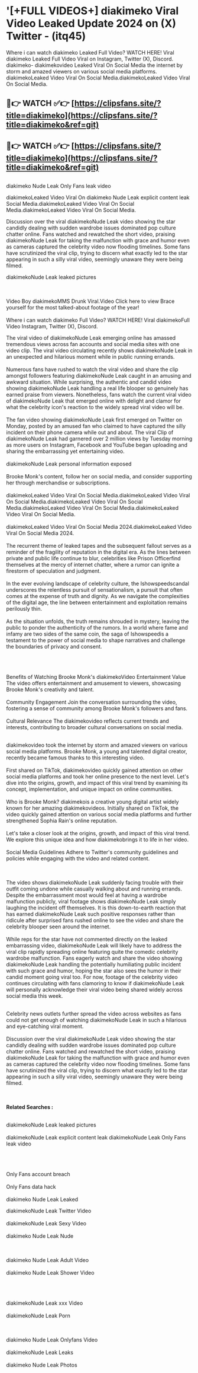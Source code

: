 #  '[+FULL VIDEOS+] diakimeko Viral Video Leaked Update 2024 on (X) Twitter - (itq45)

Where i can watch diakimeko Leaked Full Video? WATCH HERE! Viral diakimeko Leaked Full Video Viral on Instagram, Twitter (X), Discord.
diakimeko- diakimekovideo Leaked Viral On Social Media the internet by storm and amazed viewers on various social media platforms.
diakimekoLeaked Video Viral On Social Media.diakimekoLeaked Video Viral On Social Media.




## 🔴👉 WATCH ✅👉 [https://clipsfans.site/?title=diakimeko](https://clipsfans.site/?title=diakimeko&ref=git)


## 🔴👉 WATCH ✅👉 [https://clipsfans.site/?title=diakimeko](https://clipsfans.site/?title=diakimeko&ref=git)
##


diakimeko Nude Leak Only Fans leak video 


diakimekoLeaked Video Viral On  diakimeko Nude Leak explicit content leak Social Media.diakimekoLeaked Video Viral On Social Media.diakimekoLeaked Video Viral On Social Media.



Discussion over the viral diakimekoNude Leak video showing the star candidly dealing with sudden wardrobe issues dominated pop culture chatter online. Fans watched and rewatched the short video, praising diakimekoNude Leak for taking the malfunction with grace and humor even as cameras captured the celebrity video now flooding timelines. Some fans have scrutinized the viral clip, trying to discern what exactly led to the star appearing in such a silly viral video, seemingly unaware they were being filmed.


diakimekoNude Leak leaked pictures


  <br>

  <br>
Video Boy diakimekoMMS Drunk Viral.Video Click here to view Brace yourself for the most talked-about footage of the year!
<br><br>
Where i can watch diakimeko Full Video? WATCH HERE! Viral diakimekoFull Video Instagram, Twitter (X), Discord.

The viral video of diakimekoNude Leak emerging online has amassed tremendous views across fan accounts and social media sites with one video clip. The viral video circulating recently shows diakimekoNude Leak in an unexpected and hilarious moment while in public running errands.
<br><br>
Numerous fans have rushed to watch the viral video and share the clip amongst followers featuring diakimekoNude Leak caught in an amusing and awkward situation. While surprising, the authentic and candid video showing diakimekoNude Leak handling a real life blooper so genuinely has earned praise from viewers. Nonetheless, fans watch the current viral video of diakimekoNude Leak that emerged online with delight and clamor for what the celebrity icon's reaction to the widely spread viral video will be.
<br><br>
The fan video showing diakimekoNude Leak first emerged on Twitter on Monday, posted by an amused fan who claimed to have captured the silly incident on their phone camera while out and about. The viral Clip of diakimekoNude Leak had garnered over 2 million views by Tuesday morning as more users on Instagram, Facebook and YouTube began uploading and sharing the embarrassing yet entertaining video.
<br><br>
diakimekoNude Leak personal information exposed
<br><br>
Brooke Monk's content, follow her on social media, and consider supporting her through merchandise or subscriptions.
<br><br>
diakimekoLeaked Video Viral On Social Media.diakimekoLeaked Video Viral On Social Media.diakimekoLeaked Video Viral On Social Media.diakimekoLeaked Video Viral On Social Media.diakimekoLeaked Video Viral On Social Media.
<br><br>
diakimekoLeaked Video Viral On Social Media 2024.diakimekoLeaked Video Viral On Social Media 2024.
<br><br>
The recurrent theme of leaked tapes and the subsequent fallout serves as a reminder of the fragility of reputation in the digital era. As the lines between private and public life continue to blur, celebrities like Prison Officerfind themselves at the mercy of internet chatter, where a rumor can ignite a firestorm of speculation and judgment.
<br><br>
In the ever evolving landscape of celebrity culture, the Ishowspeedscandal underscores the relentless pursuit of sensationalism, a pursuit that often comes at the expense of truth and dignity. As we navigate the complexities of the digital age, the line between entertainment and exploitation remains perilously thin.
<br><br>
As the situation unfolds, the truth remains shrouded in mystery, leaving the public to ponder the authenticity of the rumors. In a world where fame and infamy are two sides of the same coin, the saga of Ishowspeedis a testament to the power of social media to shape narratives and challenge the boundaries of privacy and consent.
<br><br>

<br><br>
Benefits of Watching Brooke Monk's diakimekoVideo Entertainment Value The video offers entertainment and amusement to viewers, showcasing Brooke Monk's creativity and talent.
<br><br>
Community Engagement Join the conversation surrounding the video, fostering a sense of community among Brooke Monk's followers and fans.
<br><br>
Cultural Relevance The diakimekovideo reflects current trends and interests, contributing to broader cultural conversations on social media.
<br><br>


diakimekovideo took the internet by storm and amazed viewers on various social media platforms. Brooke Monk, a young and talented digital creator, recently became famous thanks to this interesting video.
<br><br>
First shared on TikTok, diakimekovideo quickly gained attention on other social media platforms and took her online presence to the next level. Let's dive into the origins, growth, and impact of this viral trend by examining its concept, implementation, and unique impact on online communities.
<br><br>
Who is Brooke Monk? diakimekois a creative young digital artist widely known for her amazing diakimekovideos. Initially shared on TikTok, the video quickly gained attention on various social media platforms and further strengthened Sophia Rain's online reputation.
<br><br>
Let's take a closer look at the origins, growth, and impact of this viral trend. We explore this unique idea and how diakimekobrings it to life in her video.
<br><br>
Social Media Guidelines Adhere to Twitter's community guidelines and policies while engaging with the video and related content.


<br><br>
The video shows diakimekoNude Leak suddenly facing trouble with their outfit coming undone while casually walking about and running errands. Despite the embarrassment most would feel at having a wardrobe malfunction publicly, viral footage shows diakimekoNude Leak simply laughing the incident off themselves. It is this down-to-earth reaction that has earned diakimekoNude Leak such positive responses rather than ridicule after surprised fans rushed online to see the video and share the celebrity blooper seen around the internet.
<br><br>
While reps for the star have not commented directly on the leaked embarrassing video, diakimekoNude Leak will likely have to address the viral clip rapidly spreading online featuring quite the comedic celebrity wardrobe malfunction. Fans eagerly watch and share the video showing diakimekoNude Leak handling the potentially humiliating public incident with such grace and humor, hoping the star also sees the humor in their candid moment going viral too. For now, footage of the celebrity video continues circulating with fans clamoring to know if diakimekoNude Leak will personally acknowledge their viral video being shared widely across social media this week.
<br><br>

Celebrity news outlets further spread the video across websites as fans could not get enough of watching diakimekoNude Leak in such a hilarious and eye-catching viral moment.
<br><br>
Discussion over the viral diakimekoNude Leak video showing the star candidly dealing with sudden wardrobe issues dominated pop culture chatter online. Fans watched and rewatched the short video, praising diakimekoNude Leak for taking the malfunction with grace and humor even as cameras captured the celebrity video now flooding timelines. Some fans have scrutinized the viral clip, trying to discern what exactly led to the star appearing in such a silly viral video, seemingly unaware they were being filmed.


<br><br>
<strong>Related Searches :</strong>
<br><br>

diakimekoNude Leak leaked pictures
<br><br>
diakimekoNude Leak explicit content leak
diakimekoNude Leak Only Fans leak video
<br><br>

<br><br>
Only Fans account breach
<br><br>
Only Fans data hack
<br><br>
diakimeko Nude Leak Leaked

diakimekoNude Leak Twitter Video
<br><br>
diakimekoNude Leak Sexy Video
<br><br>
diakimeko Nude Leak Nude

<br><br>
diakimeko Nude Leak Adult Video
<br><br>
diakimeko Nude Leak Shower Video
<br><br>

<br><br>
diakimekoNude Leak xxx Video
<br><br>
diakimekoNude Leak Porn

<br><br>
diakimeko Nude Leak Onlyfans Video
<br><br>
diakimekoNude Leak Leaks
<br><br>
diakimeko Nude Leak Photos